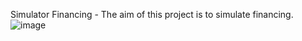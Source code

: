 Simulator Financing - The aim of this project is to simulate financing.
![image](https://github.com/DaianeFariass/SimuladorFinanciamento/assets/131015336/0ec1e9cb-42b3-416d-a98b-d0f24480a514)



